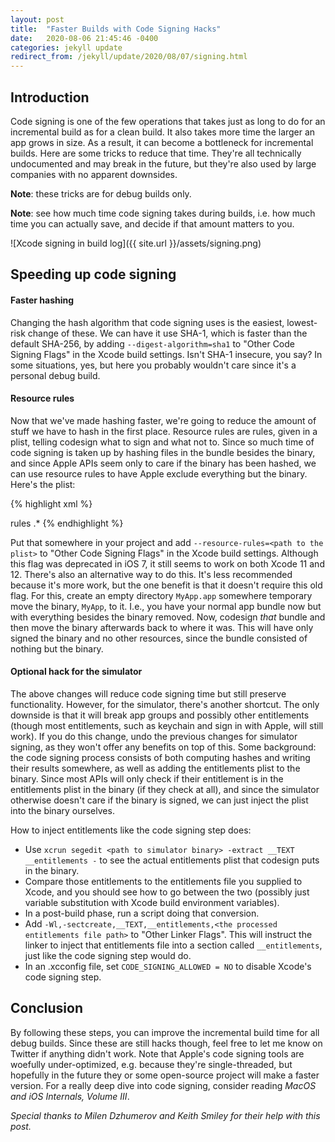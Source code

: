 ```yaml
---
layout: post
title:  "Faster Builds with Code Signing Hacks"
date:   2020-08-06 21:45:46 -0400
categories: jekyll update
redirect_from: /jekyll/update/2020/08/07/signing.html
---
```


## Introduction

Code signing is one of the few operations that takes just as long to do for an incremental build as for a clean build. It also takes more time the larger an app grows in size. As a result, it can become a bottleneck for incremental builds. Here are some tricks to reduce that time. They're all technically undocumented and may break in the future, but they're also used by large companies with no apparent downsides.

__Note__: these tricks are for debug builds only.

__Note__: see how much time code signing takes during builds, i.e. how much time you can actually save, and decide if that amount matters to you.

![Xcode signing in build log]({{ site.url }}/assets/signing.png)

## Speeding up code signing

#### Faster hashing

Changing the hash algorithm that code signing uses is the easiest, lowest-risk change of these. We can have it use SHA-1, which is faster than the default SHA-256, by adding `--digest-algorithm=sha1` to "Other Code Signing Flags" in the Xcode build settings. Isn't SHA-1 insecure, you say? In some situations, yes, but here you probably wouldn't care since it's a personal debug build.

#### Resource rules

Now that we've made hashing faster, we're going to reduce the amount of stuff we have to hash in the first place. Resource rules are rules, given in a plist, telling codesign what to sign and what not to. Since so much time of code signing is taken up by hashing files in the bundle besides the binary, and since Apple APIs seem only to care if the binary has been hashed, we can use resource rules to have Apple exclude everything but the binary. Here's the plist:

{% highlight xml %}
<?xml version="1.0" encoding="UTF-8"?>
<!DOCTYPE plist PUBLIC "-//Apple//DTD PLIST 1.0//EN" "http://www.apple.com/DTDs/PropertyList-1.0.dtd">
<plist version="1.0">
<dict>
       <key>rules</key>
       <dict>
               <key>.*</key>
               <false/>
       </dict>
</dict>
</plist>
{% endhighlight %}

Put that somewhere in your project and add `--resource-rules=<path to the plist>` to "Other Code Signing Flags" in the Xcode build settings. Although this flag was deprecated in iOS 7, it still seems to work on both Xcode 11 and 12. There's also an alternative way to do this. It's less recommended because it's more work, but the one benefit is that it doesn't require this old flag. For this, create an empty directory `MyApp.app` somewhere temporary move the binary, `MyApp`, to it. I.e., you have your normal app bundle now but with everything besides the binary removed. Now, codesign _that_ bundle and then move the binary afterwards back to where it was. This will have only signed the binary and no other resources, since the bundle consisted of nothing but the binary.

#### Optional hack for the simulator

The above changes will reduce code signing time but still preserve functionality. However, for the simulator, there's another shortcut. The only downside is that it will break app groups and possibly other entitlements (though most entitlements, such as keychain and sign in with Apple, will still work). If you do this change, undo the previous changes for simulator signing, as they won't offer any benefits on top of this. Some background: the code signing process consists of both computing hashes and writing their results somewhere, as well as adding the entitlements plist to the binary. Since most APIs will only check if their entitlement is in the entitlements plist in the binary (if they check at all), and since the simulator otherwise doesn't care if the binary is signed, we can just inject the plist into the binary ourselves.

How to inject entitlements like the code signing step does:

- Use `xcrun segedit <path to simulator binary> -extract __TEXT __entitlements -` to see the actual entitlements plist that codesign puts in the binary.
- Compare those entitlements to the entitlements file you supplied to Xcode, and you should see how to go between the two (possibly just variable substitution with Xcode build environment variables).
- In a post-build phase, run a script doing that conversion.
- Add `-Wl,-sectcreate,__TEXT,__entitlements,<the processed entitlements file path>` to "Other Linker Flags". This will instruct the linker to inject that entitlements file into a section called `__entitlements`, just like the code signing step would do.
- In an .xcconfig file, set `CODE_SIGNING_ALLOWED = NO` to disable Xcode's code signing step.

## Conclusion

By following these steps, you can improve the incremental build time for all debug builds. Since these are still hacks though, feel free to let me know on Twitter if anything didn't work. Note that Apple's code signing tools are woefully under-optimized, e.g. because they're single-threaded, but hopefully in the future they or some open-source project will make a faster version. For a really deep dive into code signing, consider reading _MacOS and iOS Internals, Volume III_.

_Special thanks to Milen Dzhumerov and Keith Smiley for their help with this post._
